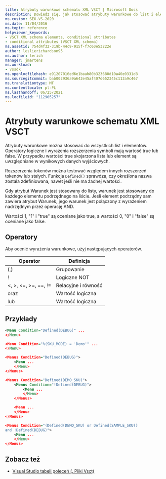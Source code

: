 ```yaml
---
title: Atrybuty warunkowe schematu XML VSCT | Microsoft Docs
description: Dowiedz się, jak stosować atrybuty warunkowe do list i elementów schematu XML VSCT. Atrybuty mają wartość true lub false, kontrolując wynikowe dane wyjściowe.
ms.custom: SEO-VS-2020
ms.date: 11/04/2016
ms.topic: reference
helpviewer_keywords:
- VSCT XML schema elements, conditional attributes
- conditional attributes (VSCT XML schema)
ms.assetid: 754d4f32-319b-44c9-915f-f7c60e53222e
author: leslierichardson95
ms.author: lerich
manager: jmartens
ms.workload:
- vssdk
ms.openlocfilehash: e91207016ed6e1baab80b323680d10a40e0331d8
ms.sourcegitcommit: bab002936a9a642e45af407d652345c113a9c467
ms.translationtype: MT
ms.contentlocale: pl-PL
ms.lasthandoff: 06/25/2021
ms.locfileid: "112905257"
---
```

# <a name="vsct-xml-schema-conditional-attributes"></a>Atrybuty warunkowe schematu XML VSCT
Atrybuty warunkowe można stosować do wszystkich list i elementów. Operatory logiczne i wyrażenia rozszerzenia symboli mają wartość true lub false. W przypadku wartości true skojarzona lista lub element są uwzględniane w wynikowych danych wyjściowych.

 Rozszerzenia tokenów można testować względem innych rozszerzeń tokenów lub stałych. Funkcja `Defined()` sprawdza, czy określona nazwa została zdefiniowana, nawet jeśli nie ma żadnej wartości.

 Gdy atrybut Warunek jest stosowany do listy, warunek jest stosowany do każdego elementu podrzędnego na liście. Jeśli element podrzędny sam zawiera atrybut Warunek, jego warunek jest połączony z wyrażeniem nadrzędnym przez operację AND.

 Wartości 1, "1" i "true" są oceniane jako true, a wartości 0, "0" i "false" są oceniane jako false.

## <a name="operators"></a>Operatory
 Aby ocenić wyrażenia warunkowe, użyj następujących operatorów.

|Operator|Definicja|
|--------------|----------------|
|(,)|Grupowanie|
|!|Logiczne NOT|
|\<, >, \<=, >=, ==, !=|Relacyjne i równość|
|oraz|Wartość logiczna|
|lub|Wartość logiczna|

## <a name="examples"></a>Przykłady

```xml
<Menu Condition="Defined(DEBUG)" ...
</Menu>

<Menu Condition="%(SKU_MODE) = 'Demo'" ...
</Menu>

<Menus Condition="Defined(DEBUG)">
    <Menu ...
    </Menu>
</Menus>

<Menus Condition="Defined(DEMO_SKU)">
    <Menus Condition="!Defined(DEBUG)">
        <Menu ...
        </Menu>
    </Menus>

    <Menu ...
    </Menu>
</Menus>

<Menus Condition="(Defined(DEMO_SKU) or Defined(SAMPLE_SKU))
and !Defined(DEBUG)">
    <Menu ...
    </Menu>
</Menus>
```

## <a name="see-also"></a>Zobacz też
- [Visual Studio tabeli poleceń (. Pliki Vsct)](../extensibility/internals/visual-studio-command-table-dot-vsct-files.md)
